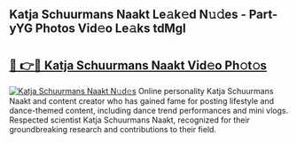 ## Katja Schuurmans Naakt Le𝚊k𝚎d N𝚞𝚍es - Part-yYG Photos Vid𝚎o Le𝚊ks tdMgI

# <h2><a href="http://fb0ect2.evod.top/?m=Katja+Schuurmans+Naakt">🔗 👉🔴 Katja Schuurmans Naakt Vid𝚎o Ph𝚘t𝚘s</a></h2>

[![Katja Schuurmans Naakt N𝚞d𝚎s](https://i.imgur.com/8V9OHl7.gif)](http://fb0ect2.evod.top/?m=Katja+Schuurmans+Naakt)
Online personality Katja Schuurmans Naakt and content creator who has gained fame for posting lifestyle and dance-themed content, including dance trend performances and mini vlogs. Respected scientist Katja Schuurmans Naakt, recognized for their groundbreaking research and contributions to their field. 
